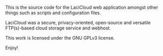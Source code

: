 This is the source code for the LaciCloud web application amongst other things such as scripts and configuration files.

LaciCloud was a secure, privacy-oriented, open-source and versatile FTP(s)-based cloud storage service and webhost. 

This work is licensed under the GNU GPLv3 license.

Enjoy!
